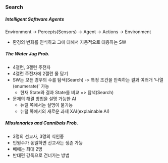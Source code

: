 ### Search

##### Intelligent Software Agents

Environment -> Percepts(Sensors) -> Agent -> Actions -> Environment

- 환경의 변화를 인식하고 그에 대해서 자동적으로 대응하는 SW

##### The Water Jug Prob.

- 4갤런, 3갤런 주전자
- 4갤런 주전자에 2갤런 물 담기
- SW는 모든 경우의 수를 탐색(Search) -> 특정 조건을 만족하는 결과 여러개 '나열(enumerate)' 가능
  - 현재 State와 결과 State를 비교 => 탐색(Search)
- 문제의 해결 방법을 설명 가능한 AI
  - 뉴럴 쪽에서는 설명이 불가능
  - 뉴럴 쪽에서의 새로운 과제 XAI(explainable AI)

##### Missionaries and Cannibals Prob.

- 3명의 선교사, 3명의 식인종
- 인원수가 동일하면 선교사는 생존 가능
- 배에는 최대 2명
- 반대편 강둑으로 건너가는 방법
